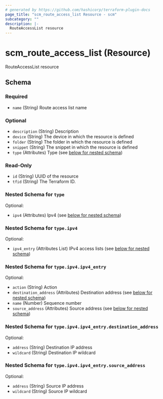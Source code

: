 ```yaml
---
# generated by https://github.com/hashicorp/terraform-plugin-docs
page_title: "scm_route_access_list Resource - scm"
subcategory: ""
description: |-
  RouteAccessList resource
---
```


# scm_route_access_list (Resource)

RouteAccessList resource



<!-- schema generated by tfplugindocs -->
## Schema

### Required

- `name` (String) Route access list name

### Optional

- `description` (String) Description
- `device` (String) The device in which the resource is defined
- `folder` (String) The folder in which the resource is defined
- `snippet` (String) The snippet in which the resource is defined
- `type` (Attributes) Type (see [below for nested schema](#nestedatt--type))

### Read-Only

- `id` (String) UUID of the resource
- `tfid` (String) The Terraform ID.

<a id="nestedatt--type"></a>
### Nested Schema for `type`

Optional:

- `ipv4` (Attributes) Ipv4 (see [below for nested schema](#nestedatt--type--ipv4))

<a id="nestedatt--type--ipv4"></a>
### Nested Schema for `type.ipv4`

Optional:

- `ipv4_entry` (Attributes List) IPv4 access lists (see [below for nested schema](#nestedatt--type--ipv4--ipv4_entry))

<a id="nestedatt--type--ipv4--ipv4_entry"></a>
### Nested Schema for `type.ipv4.ipv4_entry`

Optional:

- `action` (String) Action
- `destination_address` (Attributes) Destination address (see [below for nested schema](#nestedatt--type--ipv4--ipv4_entry--destination_address))
- `name` (Number) Sequence number
- `source_address` (Attributes) Source address (see [below for nested schema](#nestedatt--type--ipv4--ipv4_entry--source_address))

<a id="nestedatt--type--ipv4--ipv4_entry--destination_address"></a>
### Nested Schema for `type.ipv4.ipv4_entry.destination_address`

Optional:

- `address` (String) Destination IP address
- `wildcard` (String) Destination IP wildcard


<a id="nestedatt--type--ipv4--ipv4_entry--source_address"></a>
### Nested Schema for `type.ipv4.ipv4_entry.source_address`

Optional:

- `address` (String) Source IP address
- `wildcard` (String) Source IP wildcard
